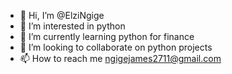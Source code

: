 - 👋 Hi, I’m @ElziNgige
- 👀 I’m interested in python
- 🌱 I’m currently learning python for finance
- 💞️ I’m looking to collaborate on python projects
- 📫 How to reach me ngigejames2711@gmail.com

<!---
ElziNgige/ElziNgige is a ✨ special ✨ repository because its `README.md` (this file) appears on your GitHub profile.
You can click the Preview link to take a look at your changes.
--->
